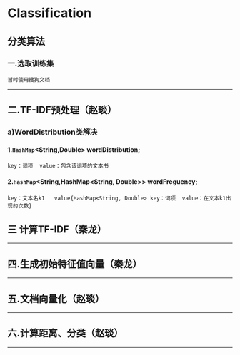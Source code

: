 # Classification
## 分类算法
### 一.选取训练集
	暂时使用搜狗文档
---
## 二.TF-IDF预处理（赵琰）
### a)WordDistribution类解决
#### 1.`HashMap`<String,Double> wordDistribution;  
	key：词项  value：包含该词项的文本书
#### 2.`HashMap`<String,HashMap<String, Double>> wordFreguency;
	key：文本名k1   value{HashMap<String, Double> key：词项  value：在文本k1出现的次数}
## 三 计算TF-IDF（秦龙）
---
## 四.生成初始特征值向量（秦龙）
---
## 五.文档向量化（赵琰）
---
## 六.计算距离、分类（赵琰）
---